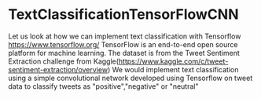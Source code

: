# TextClassificationTensorFlowCNN
Let us look at how we can implement text classification with Tensorflow https://www.tensorflow.org/ TensorFlow is an end-to-end open source platform for machine learning. The dataset is from the Tweet Sentiment Extraction challenge from Kaggle(https://www.kaggle.com/c/tweet-sentiment-extraction/overview) We would implement text classification using a simple convolutional network developed using Tensorflow on tweet data to classify tweets as "positive","negative" or "neutral"
